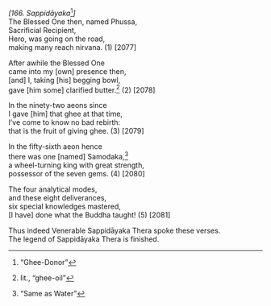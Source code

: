 *\[166. Sappidāyaka*[^1]*\]*  
The Blessed One then, named Phussa,  
Sacrificial Recipient,  
Hero, was going on the road,  
making many reach nirvana. (1) \[2077\]

After awhile the Blessed One  
came into my \[own\] presence then,  
\[and\] I, taking \[his\] begging bowl,  
gave \[him some\] clarified butter.[^2] (2) \[2078\]

In the ninety-two aeons since  
I gave \[him\] that ghee at that time,  
I’ve come to know no bad rebirth:  
that is the fruit of giving ghee. (3) \[2079\]

In the fifty-sixth aeon hence  
there was one \[named\] Samodaka,[^3]  
a wheel-turning king with great strength,  
possessor of the seven gems. (4) \[2080\]

The four analytical modes,  
and these eight deliverances,  
six special knowledges mastered,  
\[I have\] done what the Buddha taught! (5) \[2081\]

Thus indeed Venerable Sappidāyaka Thera spoke these verses.  
The legend of Sappidāyaka Thera is finished.

[^1]: “Ghee-Donor”

[^2]: lit., “ghee-oil”

[^3]: “Same as Water”
